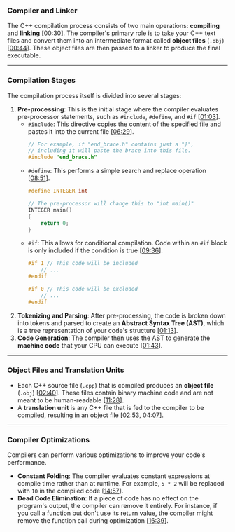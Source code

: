 ### Compiler and Linker

The C++ compilation process consists of two main operations: **compiling** and **linking** \[[00:30](http://www.youtube.com/watch?v=3tIqpEmWMLI&t=30)\]. The compiler's primary role is to take your C++ text files and convert them into an intermediate format called **object files** (`.obj`) \[[00:44](http://www.youtube.com/watch?v=3tIqpEmWMLI&t=44)\]. These object files are then passed to a linker to produce the final executable.

-----

### Compilation Stages

The compilation process itself is divided into several stages:

1.  **Pre-processing**: This is the initial stage where the compiler evaluates pre-processor statements, such as `#include`, `#define`, and `#if` \[[01:03](http://www.youtube.com/watch?v=3tIqpEmWMLI&t=63)\].
      * `#include`: This directive copies the content of the specified file and pastes it into the current file \[[06:29](http://www.youtube.com/watch?v=3tIqpEmWMLI&t=389)\].
        ```cpp
        // For example, if "end_brace.h" contains just a "}",
        // including it will paste the brace into this file.
        #include "end_brace.h" 
        ```
      * `#define`: This performs a simple search and replace operation \[[08:51](http://www.youtube.com/watch?v=3tIqpEmWMLI&t=531)\].
        ```cpp
        #define INTEGER int

        // The pre-processor will change this to "int main()"
        INTEGER main() 
        {
            return 0;
        }
        ```
      * `#if`: This allows for conditional compilation. Code within an `#if` block is only included if the condition is true \[[09:36](http://www.youtube.com/watch?v=3tIqpEmWMLI&t=576)\].
        ```cpp
        #if 1 // This code will be included
            // ...
        #endif

        #if 0 // This code will be excluded
            // ...
        #endif
        ```
2.  **Tokenizing and Parsing**: After pre-processing, the code is broken down into tokens and parsed to create an **Abstract Syntax Tree (AST)**, which is a tree representation of your code's structure \[[01:13](http://www.youtube.com/watch?v=3tIqpEmWMLI&t=73)\].
3.  **Code Generation**: The compiler then uses the AST to generate the **machine code** that your CPU can execute \[[01:43](http://www.youtube.com/watch?v=3tIqpEmWMLI&t=103)\].

-----

### Object Files and Translation Units

  - Each C++ source file (`.cpp`) that is compiled produces an **object file** (`.obj`) \[[02:40](http://www.youtube.com/watch?v=3tIqpEmWMLI&t=160)\]. These files contain binary machine code and are not meant to be human-readable \[[11:28](http://www.youtube.com/watch?v=3tIqpEmWMLI&t=688)\].
  - A **translation unit** is any C++ file that is fed to the compiler to be compiled, resulting in an object file \[[02:53](http://www.youtube.com/watch?v=3tIqpEmWMLI&t=173), [04:07](http://www.youtube.com/watch?v=3tIqpEmWMLI&t=247)\].

-----

### Compiler Optimizations

Compilers can perform various optimizations to improve your code's performance.

  - **Constant Folding**: The compiler evaluates constant expressions at compile time rather than at runtime. For example, `5 * 2` will be replaced with `10` in the compiled code \[[14:57](http://www.youtube.com/watch?v=3tIqpEmWMLI&t=897)\].
  - **Dead Code Elimination**: If a piece of code has no effect on the program's output, the compiler can remove it entirely. For instance, if you call a function but don't use its return value, the compiler might remove the function call during optimization \[[16:39](http://www.youtube.com/watch?v=3tIqpEmWMLI&t=999)\].
